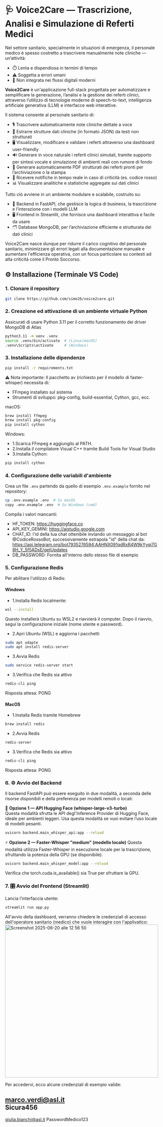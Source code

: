# 🩺 Voice2Care — Trascrizione, Analisi e Simulazione di Referti Medici

Nel settore sanitario, specialmente in situazioni di emergenza, il personale medico è spesso costretto a trascrivere manualmente note cliniche — un’attività:

- ⏱️ Lenta e dispendiosa in termini di tempo
- ⚠️ Soggetta a errori umani
- 🔗 Non integrata nei flussi digitali moderni

**Voice2Care** è un'applicazione full-stack progettata per automatizzare e semplificare la generazione, l’analisi e la gestione dei referti clinici, attraverso l’utilizzo di tecnologie moderne di speech-to-text, intelligenza artificiale generativa (LLM) e interfacce web interattive.

Il sistema consente al personale sanitario di:

- 🎙️ Trascrivere automaticamente note cliniche dettate a voce
- 🧾 Estrarre strutture dati cliniche (in formato JSON) da testi non strutturati
- 🖥️ Visualizzare, modificare e validare i referti attraverso una dashboard user-friendly
- 🔊 Generare in voce naturale i referti clinici simutali, tramite supporto per sintesi vocale e simulazione di ambienti reali con rumore di fondo
- 📄 Generare automaticamente PDF strutturati dei referti pronti per l’archiviazione o la stampa
- 🚨 Ricevere notifiche in tempo reale in caso di criticità (es. codice rosso)
- 📊 Visualizzare analitiche e statistiche aggregate sui dati clinici


Tutto ciò avviene in un ambiente modulare e scalabile, costruito su:

- 🧠 Backend in FastAPI, che gestisce la logica di business, la trascrizione e l’interazione con i modelli LLM
- 🖥️ Frontend in Streamlit, che fornisce una dashboard interattiva e facile da usare
- 🗂️ Database MongoDB, per l’archiviazione efficiente e strutturata dei dati clinici

Voice2Care nasce dunque per ridurre il carico cognitivo del personale sanitario, minimizzare gli errori legati alla documentazione manuale e aumentare l'efficienza operativa, con un focus particolare su contesti ad alta criticità come il Pronto Soccorso.

## ⚙️ Installazione (Terminale VS Code)

### 1. Clonare il repository

```bash
git clone https://github.com/simo26/voice2care.git
```
### 2. Creazione ed attivazione di un ambiente virtuale Python

Assicurati di usare Python 3.11 per il corretto funzionamento dei driver MongoDB di Atlas

```bash
python3.11 -m venv .venv
source .venv/bin/activate  # (Linux/macOS)
.venv\Scripts\activate     # (Windows)
```

### 3. Installazione delle dipendenze

```bash
pip install -r requirements.txt
```

⚠️ Nota importante:
Il pacchetto av (richiesto per il modello di faster-whisper) necessita di:

- FFmpeg installato sul sistema
- Strumenti di sviluppo: pkg-config, build-essential, Cython, gcc, ecc.

macOS:

```bash
brew install ffmpeg
brew install pkg-config
pip install cython
```

Windows:

- 1.Scarica FFmpeg e aggiungilo al PATH.
- 2.Installa il compilatore Visual C++ tramite Build Tools for Visual Studio
- 3.Installa Cython:

```bash
pip install cython
```

### 4. Configurazione delle variabili d'ambiente

Crea un file `.env` partendo da quello di esempio `.env.example` fornito nel repository:

```bash
cp .env.example .env  # Su macOS
copy .env.example .env  # Su Windows (cmd)
```

Compila i valori mancanti: 
- HF_TOKEN: https://huggingface.co
- API_KEY_GEMINI: https://aistudio.google.com
- CHAT_ID: l'id della tua chat ottenibile inviando un messaggio al bot @CodiceRossoBot; successivamente estrapola "id" della chat da: https://api.telegram.org/bot7935276594:AAHNX091qdRxR4W9kYyqi7G8H_Y_5f5ADsE/getUpdates
- DB_PASSWORD: Fornita all'interno dello stesso file di esempio

### 5. Configurazione Redis

Per abilitare l'utilizzo di Redis:

#### Windows
- 1.Installa Redis localmente:

```bash
wsl --install
```
Questo installerà Ubuntu su WSL2 e riavvierà il computer. 
Dopo il riavvio, segui la configurazione iniziale (nome utente e password).

- 2.Apri Ubuntu (WSL) e aggiorna i pacchetti
  
```bash
sudo apt udapte
sudo apt install redis-server
```

- 3.Avvia Redis

 ```bash
sudo service redis-server start
```

- 3.Verifica che Redis sia attivo

 ```bash
redis-cli ping
```

Risposta attesa: PONG

#### MacOS

- 1.Installa Redis tramite Homebrew
  
 ```bash
brew install redis
```

- 2.Avvia Redis
  
 ```bash
redis-server
```

- 3.Verifica che Redis sia attivo
  
 ```bash
redis-cli ping
```
Risposta attesa: PONG


### 6. ⚙️ Avvio del Backend

Il backend FastAPI può essere eseguito in due modalità, a seconda delle risorse disponibili e della preferenza per modelli remoti o locali:

🔁 **Opzione 1 — API Hugging Face (whisper-large-v3-turbo)**  
Questa modalità sfrutta le API degl'Inference Provider di Hugging Face, ideale per ambienti leggeri.
Usa questa modalità se vuoi evitare l’uso locale di modelli pesanti.

```bash
uvicorn backend.main_whisper_api:app --reload
```

⚡ **Opzione 2 — Faster-Whisper "medium" (modello locale)**
Questa modalità utilizza Faster-Whisper in esecuzione locale per la trascrizione, sfruttando la potenza della GPU (se disponibile).

```bash
uvicorn backend.main_whisper_model:app --reload
```

Verifica che torch.cuda.is_available() sia True per sfruttare la GPU.

### 7. 🎛️ Avvio del Frontend (Streamlit)

Lancia l’interfaccia utente:

```bash
streamlit run app.py
```
All'avvio della dashboard, verranno chiedere le credenziali di accesso dell'operatore sanitario (medico) che vuole interagire con l'applivatico:
<img width="500" alt="Screenshot 2025-06-20 alle 12 56 50" src="https://github.com/user-attachments/assets/3cd851fe-81e9-4724-8b07-c6257f0d8ce3" />

Per accedervi, ecco alcune credenziali di esempio valide:

marco.verdi@asl.it     
Sicura456                
---
giulia.bianchi@asl.it
PasswordMedico123



